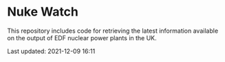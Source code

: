 # Nuke Watch

This repository includes code for retrieving the latest information available on the output of EDF nuclear power plants in the UK.

Last updated: 2021-12-09 16:11